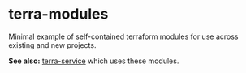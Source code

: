 # terra-modules
Minimal example of self-contained terraform modules for use across existing and new projects.

__See also:__ [terra-service](https://github.com/codeasone/terra-service) which uses these modules.
